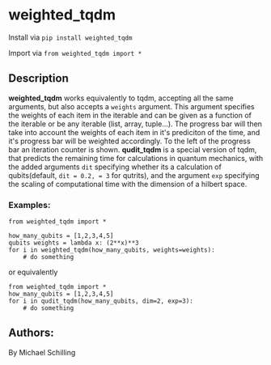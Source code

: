 # weighted_tqdm

Install via 
`pip install weighted_tqdm`

Import via
`from weighted_tqdm import *`

## Description
**weighted_tqdm** works equivalently to tqdm, accepting all the same arguments, but also accepts a `weights` argument. This argument specifies the weights of each item in the iterable and can be given as a function of the iterable or be any iterable (list, array, tuple...). The progress bar will then take into account the weights of each item in it's prediciton of the time, and it's progress bar will be weighted accordingly. To the left of the progress bar an iteration counter is shown.
**qudit_tqdm** is a special version of tqdm, that predicts the remaining time for calculations in quantum mechanics, with the added arguments `dit` specifying whether its a calculation of qubits(default, `dit = 0.2, = 3` for qutrits), and the argument `exp` specifying the scaling of computational time with the dimension of a hilbert space. 


### Examples:
```
from weighted_tqdm import *

how_many_qubits = [1,2,3,4,5]
qubits weights = lambda x: (2**x)**3
for i in weighted_tqdm(how_many_qubits, weights=weights):
    # do something
```
or equivalently 
```
from weighted_tqdm import *
how_many_qubits = [1,2,3,4,5]
for i in qudit_tqdm(how_many_qubits, dim=2, exp=3):
    # do something
```


## Authors: 
By Michael Schilling